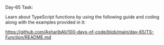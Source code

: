 Day-65 Task:

Learn about TypeScript functions by using the following guide and coding along with the examples provided in it:

https://github.com/AsharibAli/100-days-of-code/blob/main/day-65/TS-Function/README.md
